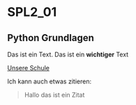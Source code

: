 # SPL2_01
## Python Grundlagen

Das ist ein Text.
Das ist ein **wichtiger** Text

[Unsere Schule](https://www.htl-leoben.at)

Ich kann auch etwas zitieren:
>Hallo
>das ist ein
>Zitat

